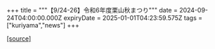 +++
title = """【9/24-26】令和6年度栗山秋まつり"""
date = 2024-09-24T04:00:00.000Z
expiryDate = 2025-01-01T04:23:59.575Z
tags = ["kuriyama","news"]
+++


[[source]](https://www.town.kuriyama.hokkaido.jp/soshiki/53/28578.html)
